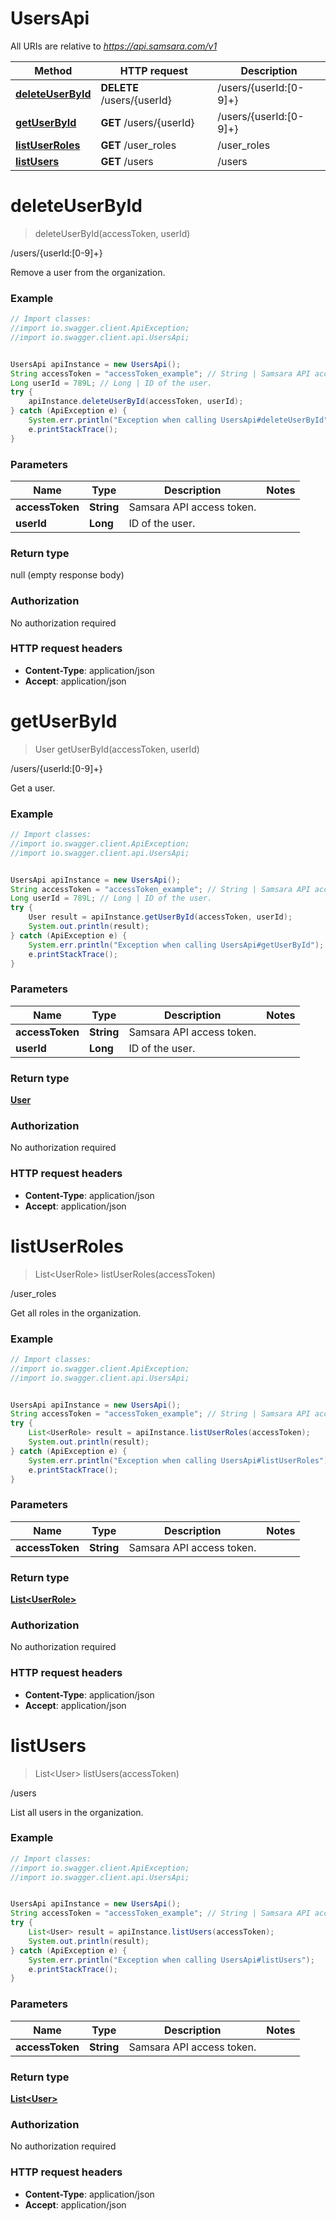 # UsersApi

All URIs are relative to *https://api.samsara.com/v1*

Method | HTTP request | Description
------------- | ------------- | -------------
[**deleteUserById**](UsersApi.md#deleteUserById) | **DELETE** /users/{userId} | /users/{userId:[0-9]+}
[**getUserById**](UsersApi.md#getUserById) | **GET** /users/{userId} | /users/{userId:[0-9]+}
[**listUserRoles**](UsersApi.md#listUserRoles) | **GET** /user_roles | /user_roles
[**listUsers**](UsersApi.md#listUsers) | **GET** /users | /users


<a name="deleteUserById"></a>
# **deleteUserById**
> deleteUserById(accessToken, userId)

/users/{userId:[0-9]+}

Remove a user from the organization.

### Example
```java
// Import classes:
//import io.swagger.client.ApiException;
//import io.swagger.client.api.UsersApi;


UsersApi apiInstance = new UsersApi();
String accessToken = "accessToken_example"; // String | Samsara API access token.
Long userId = 789L; // Long | ID of the user.
try {
    apiInstance.deleteUserById(accessToken, userId);
} catch (ApiException e) {
    System.err.println("Exception when calling UsersApi#deleteUserById");
    e.printStackTrace();
}
```

### Parameters

Name | Type | Description  | Notes
------------- | ------------- | ------------- | -------------
 **accessToken** | **String**| Samsara API access token. |
 **userId** | **Long**| ID of the user. |

### Return type

null (empty response body)

### Authorization

No authorization required

### HTTP request headers

 - **Content-Type**: application/json
 - **Accept**: application/json

<a name="getUserById"></a>
# **getUserById**
> User getUserById(accessToken, userId)

/users/{userId:[0-9]+}

Get a user.

### Example
```java
// Import classes:
//import io.swagger.client.ApiException;
//import io.swagger.client.api.UsersApi;


UsersApi apiInstance = new UsersApi();
String accessToken = "accessToken_example"; // String | Samsara API access token.
Long userId = 789L; // Long | ID of the user.
try {
    User result = apiInstance.getUserById(accessToken, userId);
    System.out.println(result);
} catch (ApiException e) {
    System.err.println("Exception when calling UsersApi#getUserById");
    e.printStackTrace();
}
```

### Parameters

Name | Type | Description  | Notes
------------- | ------------- | ------------- | -------------
 **accessToken** | **String**| Samsara API access token. |
 **userId** | **Long**| ID of the user. |

### Return type

[**User**](User.md)

### Authorization

No authorization required

### HTTP request headers

 - **Content-Type**: application/json
 - **Accept**: application/json

<a name="listUserRoles"></a>
# **listUserRoles**
> List&lt;UserRole&gt; listUserRoles(accessToken)

/user_roles

Get all roles in the organization.

### Example
```java
// Import classes:
//import io.swagger.client.ApiException;
//import io.swagger.client.api.UsersApi;


UsersApi apiInstance = new UsersApi();
String accessToken = "accessToken_example"; // String | Samsara API access token.
try {
    List<UserRole> result = apiInstance.listUserRoles(accessToken);
    System.out.println(result);
} catch (ApiException e) {
    System.err.println("Exception when calling UsersApi#listUserRoles");
    e.printStackTrace();
}
```

### Parameters

Name | Type | Description  | Notes
------------- | ------------- | ------------- | -------------
 **accessToken** | **String**| Samsara API access token. |

### Return type

[**List&lt;UserRole&gt;**](UserRole.md)

### Authorization

No authorization required

### HTTP request headers

 - **Content-Type**: application/json
 - **Accept**: application/json

<a name="listUsers"></a>
# **listUsers**
> List&lt;User&gt; listUsers(accessToken)

/users

List all users in the organization.

### Example
```java
// Import classes:
//import io.swagger.client.ApiException;
//import io.swagger.client.api.UsersApi;


UsersApi apiInstance = new UsersApi();
String accessToken = "accessToken_example"; // String | Samsara API access token.
try {
    List<User> result = apiInstance.listUsers(accessToken);
    System.out.println(result);
} catch (ApiException e) {
    System.err.println("Exception when calling UsersApi#listUsers");
    e.printStackTrace();
}
```

### Parameters

Name | Type | Description  | Notes
------------- | ------------- | ------------- | -------------
 **accessToken** | **String**| Samsara API access token. |

### Return type

[**List&lt;User&gt;**](User.md)

### Authorization

No authorization required

### HTTP request headers

 - **Content-Type**: application/json
 - **Accept**: application/json

